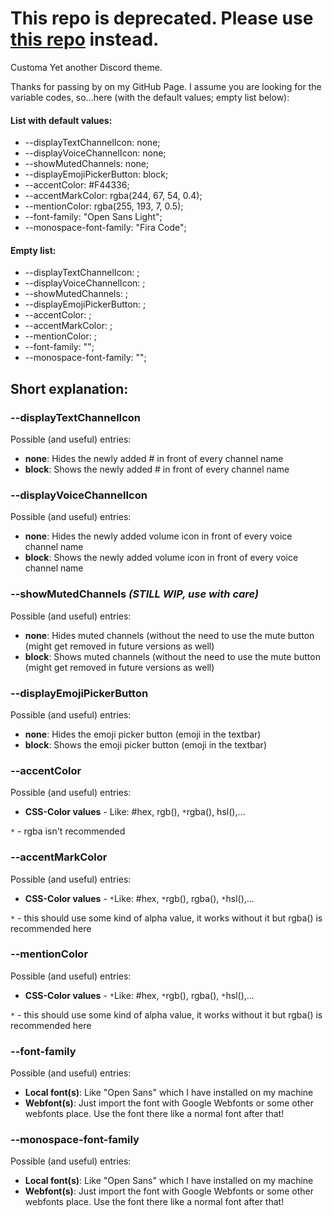 # This repo is deprecated. Please use [this repo](https://github.com/Customa/Customa) instead.

Customa
Yet another Discord theme.

Thanks for passing by on my GitHub Page.
I assume you are looking for the variable codes, so...here (with the default values; empty list below):

#### List with default values:

- --displayTextChannelIcon: none;
- --displayVoiceChannelIcon: none;
- --showMutedChannels: none;
- --displayEmojiPickerButton: block;
- --accentColor: #F44336;
- --accentMarkColor: rgba(244, 67, 54, 0.4);
- --mentionColor: rgba(255, 193, 7, 0.5);
- --font-family: "Open Sans Light";
- --monospace-font-family: "Fira Code";

#### Empty list:

- --displayTextChannelIcon: ;
- --displayVoiceChannelIcon: ;
- --showMutedChannels: ;
- --displayEmojiPickerButton: ;
- --accentColor: ;
- --accentMarkColor: ;
- --mentionColor: ;
- --font-family: "";
- --monospace-font-family: "";

## Short explanation:

### --displayTextChannelIcon

Possible (and useful) entries:

- **none**: Hides the newly added # in front of every channel name
- **block**: Shows the newly added # in front of every channel name

### --displayVoiceChannelIcon

Possible (and useful) entries:

- **none**: Hides the newly added volume icon in front of every voice channel name
- **block**: Shows the newly added volume icon in front of every voice channel name

### --showMutedChannels _(STILL WIP, use with care)_

Possible (and useful) entries:

- **none**: Hides muted channels (without the need to use the mute button (might get removed in future versions as well)
- **block**: Shows muted channels (without the need to use the mute button (might get removed in future versions as well)

### --displayEmojiPickerButton

Possible (and useful) entries:

- **none**: Hides the emoji picker button (emoji in the textbar)
- **block**: Shows the emoji picker button (emoji in the textbar)

### --accentColor

Possible (and useful) entries:

- **CSS-Color values** - Like: #hex, rgb(), `*`rgba(), hsl(),...

`*` - rgba isn't recommended

### --accentMarkColor

Possible (and useful) entries:

- **CSS-Color values** - `*`Like: #hex, `*`rgb(), rgba(), `*`hsl(),...

`*` - this should use some kind of alpha value, it works without it but rgba() is recommended here

### --mentionColor

Possible (and useful) entries:

- **CSS-Color values** - `*`Like: #hex, `*`rgb(), rgba(), `*`hsl(),...

`*` - this should use some kind of alpha value, it works without it but rgba() is recommended here

### --font-family

Possible (and useful) entries:

- **Local font(s)**: Like "Open Sans" which I have installed on my machine
- **Webfont(s)**: Just import the font with Google Webfonts or some other webfonts place. Use the font there like a normal font after that!

### --monospace-font-family

Possible (and useful) entries:

- **Local font(s)**: Like "Open Sans" which I have installed on my machine
- **Webfont(s)**: Just import the font with Google Webfonts or some other webfonts place. Use the font there like a normal font after that!
